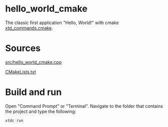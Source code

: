 # hello_world_cmake

The classic first application "Hello, World!" with cmake [xtd_commands.cmake](https://codedocs.xyz/gammasoft71/xtd/_c_make_commands.html).

# Sources

[src/hello_world_cmake.cpp](src/hello_world_cmake.cpp)

[CMakeLists.txt](CMakeLists.txt)

# Build and run

Open "Command Prompt" or "Terminal". Navigate to the folder that contains the project and type the following:

```shell
xtdc run
```
